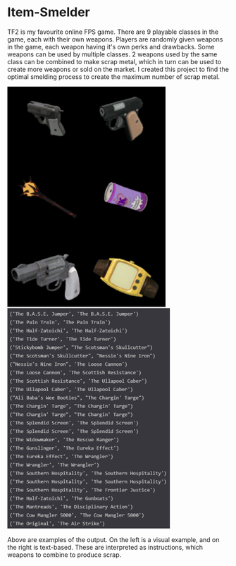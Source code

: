 # Item-Smelder
TF2 is my favourite online FPS game. There are 9 playable classes in the game, each with their own weapons. Players are randomly given weapons in the game, each weapon having it's own perks and drawbacks. Some weapons can be used by multiple classes. 2 weapons used by the same class can be combined to make scrap metal, which in turn can be used to create more weapons or sold on the market. I created this project to find the optimal smelding process to create the maximum number of scrap metal. 

<img src="/img/example.png" height=500> <img src="/img/example2.PNG" height=500>

Above are examples of the output. On the left is a visual example, and on the right is text-based. These are interpreted as instructions, which weapons to combine to produce scrap. 
